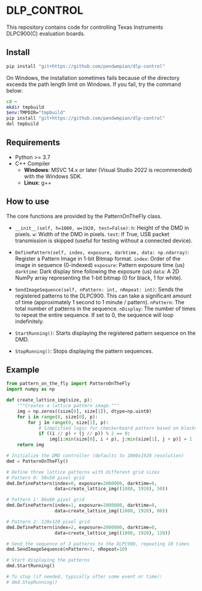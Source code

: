 # DLP_CONTROL

This repository contains code for controlling Texas Instruments DLPC900(C) evaluation boards.

## Install

```bash
pip install "git+https://github.com/pendwmpian/dlp-control"
```

On Windows, the installation sometimes fails because of the directory exceeds the path length limit on Windows. If you fail, try the command below:

```bash
cd ~
mkdir tmpbuild
$env:TMPDIR="tmpbuild"
pip install "git+https://github.com/pendwmpian/dlp-control"
del tmpbuild
```

## Requirements

- Python >= 3.7
- C++ Compiler 
  + __Windows__: MSVC 14.x or later (Visual Studio 2022 is recommended) with the Windows SDK.
  + __Linux__: g++

## How to use

The core functions are provided by the PatternOnTheFly class.

+ `__init__(self, h=1080, w=1920, test=False)`:
    `h`: Height of the DMD in pixels.
    `w`: Width of the DMD in pixels.
    `test`: If True, USB packet transmission is skipped (useful for testing without a connected device).

+ `DefinePattern(self, index, exposure, darktime, data: np.ndarray)`:
    Register a Pattern Image in 1-bit Bitmap format.
    `index`: Order of the image in sequence (0-indexed)
    `exposure`: Pattern exposure time (us)
    `darktime`: Dark display time following the exposure (us)
    `data`: A 2D NumPy array representing the 1-bit bitmap (0 for black, 1 for white).

+ `SendImageSequence(self, nPattern: int, nRepeat: int)`:
    Sends the registered patterns to the DLPC900. This can take a significant amount of time (approximately 1 second to 1 minute / pattern).
    `nPattern`: The total number of patterns in the sequence.
    `nDisplay`: The number of times to repeat the entire sequence. If set to 0, the sequence will loop indefinitely.

+ `StartRunning()`:
    Starts displaying the registered pattern sequence on the DMD.

+ `StopRunning()`:
    Stops displaying the pattern sequences.

## Example

```python
from pattern_on_the_fly import PatternOnTheFly
import numpy as np

def create_lattice_img(size, p):
    """Creates a lattice pattern image."""
    img = np.zeros((size[0], size[1]), dtype=np.uint8)
    for i in range(0, size[0], p):
        for j in range(0, size[1], p):
            # Simplified logic for checkerboard pattern based on blocks
            if ((i // p) + (j // p)) % 2 == 0:
                img[i:min(size[0], i + p), j:min(size[1], j + p)] = 1
    return img

# Initialize the DMD controller (defaults to 1080x1920 resolution)
dmd = PatternOnTheFly()

# Define three lattice patterns with different grid sizes
# Pattern 0: 50x50 pixel grid
dmd.DefinePattern(index=0, exposure=2000000, darktime=0,
                  data=create_lattice_img((1080, 1920), 50))

# Pattern 1: 80x80 pixel grid
dmd.DefinePattern(index=1, exposure=2000000, darktime=0,
                  data=create_lattice_img((1080, 1920), 80))

# Pattern 2: 120x120 pixel grid
dmd.DefinePattern(index=2, exposure=2000000, darktime=0,
                  data=create_lattice_img((1080, 1920), 120))

# Send the sequence of 3 patterns to the DLPC900, repeating 10 times
dmd.SendImageSequence(nPattern=3, nRepeat=10)

# Start displaying the patterns
dmd.StartRunning()

# To stop (if needed, typically after some event or time):
# dmd.StopRunning()
```

